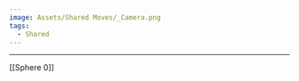 ```yaml
---
image: Assets/Shared Moves/_Camera.png
tags:
  - Shared
---
```


















------------------------------------------------------------------------
[[Sphere 0]]
